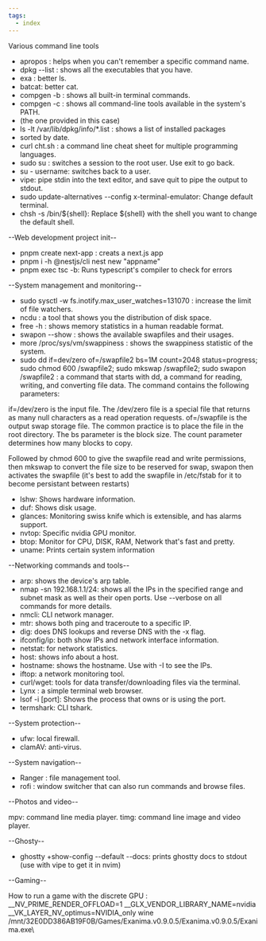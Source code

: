 ```yaml
---
tags:
  - index
---
```

Various command line tools

- apropos : helps when you can't remember a specific command name.
- dpkg --list : shows all the executables that you have.
- exa : better ls.
- batcat: better cat.
- compgen -b : shows all built-in terminal commands.
- compgen -c : shows all command-line tools available in the system's PATH.
- (the one provided in this case)
- ls -lt /var/lib/dpkg/info/*.list : shows a list of installed packages 
- sorted by date.
- curl cht.sh : a command line cheat sheet for multiple programming languages.
- sudo su : switches a session to the root user. Use exit to go back.
- su - username: switches back to a user.
- vipe: pipe stdin into the text editor, and save quit to pipe the output to stdout.
- sudo update-alternatives --config x-terminal-emulator: Change default terminal.
- chsh -s /bin/${shell}: Replace ${shell} with the shell you want to change the default shell.

--Web development project init--

- pnpm create next-app : creats a next.js app
- pnpm i -h @nestjs/cli nest new "appname"
- pnpm exec tsc -b: Runs typescript's compiler to check for errors

--System management and monitoring--

- sudo sysctl -w fs.inotify.max_user_watches=131070 : increase the limit of file watchers.
- ncdu : a tool that shows you the distribution of disk space.
- free -h : shows memory statistics in a human readable format.
- swapon --show : shows the available swapfiles and their usages.
-  more /proc/sys/vm/swappiness : shows the swappiness statistic of the system.
- sudo dd if=dev/zero of=/swapfile2 bs=1M count=2048 status=progress; sudo chmod 600 /swapfile2; sudo mkswap /swapfile2; sudo swapon /swapfile2 : a command that starts with dd, a command for reading, writing, and converting file data. The command contains the following parameters:

if=/dev/zero is the input file. The /dev/zero file is a special file that returns as many null characters as a read operation requests.
of=/swapfile is the output swap storage file. The common practice is to place the file in the root directory.
The bs parameter is the block size.
The count parameter determines how many blocks to copy.

Followed by chmod 600 to give the swapfile read and write permissions, then mkswap to convert the file size to be reserved for swap, swapon then activates the swapfile (it's best to add the swapfile in /etc/fstab for it to become persistant between restarts)

- lshw: Shows hardware information.
- duf: Shows disk usage.
- glances: Monitoring swiss knife which is extensible, and has alarms support.
- nvtop: Specific nvidia GPU monitor.
- btop: Monitor for CPU, DISK, RAM, Network that's fast and pretty.
- uname: Prints certain system information

--Networking commands and tools--

- arp: shows the device's arp table.
- nmap -sn 192.168.1.1/24: shows all the IPs in the specified range and subnet mask as well as their open ports. Use --verbose on all commands for more details.
- nmcli: CLI network manager.
- mtr: shows both ping and traceroute to a specific IP.
- dig: does DNS lookups and reverse DNS with the -x flag.
- ifconfig/ip: both show IPs and network interface information.
- netstat: for network statistics.
- host: shows info about a host.
- hostname: shows the hostname. Use with -I to see the IPs.
- iftop: a network monitoring tool.
- curl/wget: tools for data transfer/downloading files via the terminal.
- Lynx : a simple terminal web browser.
- lsof -i [port]: Shows the process that owns or is using the port.
- termshark: CLI tshark.

--System protection--

- ufw: local firewall.
- clamAV: anti-virus.

--System navigation--

- Ranger : file management tool.
- rofi : window switcher that can also run commands and browse files.

--Photos and video--

mpv: command line media player.
timg: command line image and video player.

--Ghosty--
- ghostty +show-config --default --docs: prints ghostty docs to stdout (use with vipe to get it in nvim)

--Gaming--

How to run a game with the discrete GPU :
__NV_PRIME_RENDER_OFFLOAD=1 __GLX_VENDOR_LIBRARY_NAME=nvidia __VK_LAYER_NV_optimus=NVIDIA_only wine /mnt/32E0DD386AB19F0B/Games/Exanima.v0.9.0.5/Exanima.v0.9.0.5/Exanima.exe\
